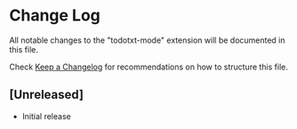 # Change Log

All notable changes to the "todotxt-mode" extension will be documented in this file.

Check [Keep a Changelog](http://keepachangelog.com/) for recommendations on how to structure this file.

## [Unreleased]

- Initial release